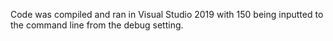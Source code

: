 Code was compiled and ran in Visual Studio 2019 with 150 being inputted to the command line from the debug setting.
